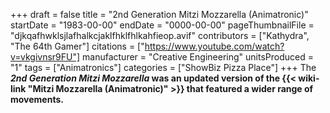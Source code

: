 +++
draft = false
title = "2nd Generation Mitzi Mozzarella (Animatronic)"
startDate = "1983-00-00"
endDate = "0000-00-00"
pageThumbnailFile = "djkqafhwklsjlafhalkcjaklfhklfhlkahfieop.avif"
contributors = ["Kathydra", "The 64th Gamer"]
citations = ["https://www.youtube.com/watch?v=vkgivnsr9FU"]
manufacturer = "Creative Engineering"
unitsProduced = "1"
tags = ["Animatronics"]
categories = ["ShowBiz Pizza Place"]
+++
The ***2nd Generation Mitzi Mozzarella* was an updated version of the {{< wiki-link "Mitzi Mozzarella (Animatronic)" >}} that featured a wider range of movements.**
